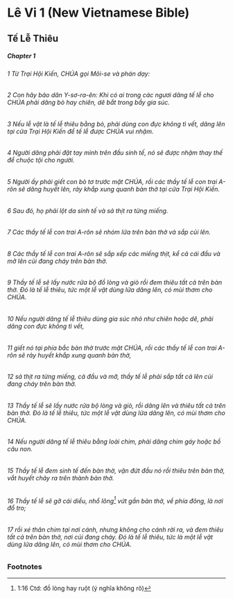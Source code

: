 
# Lê Vi 1 (New Vietnamese Bible)
## Tế Lễ Thiêu

##### Chapter 1
###### 1 Từ Trại Hội Kiến, CHÚA gọi Môi-se và phán dạy:  
###### 2 Con hãy bảo dân Y-sơ-ra-ên: Khi có ai trong các ngươi dâng tế lễ cho CHÚA phải dâng bò hay chiên, dê bắt trong bầy gia súc.

###### 3 Nếu lễ vật là tế lễ thiêu bằng bò, phải dùng con đực không tì vết, dâng lên tại cửa Trại Hội Kiến để tế lễ được CHÚA vui nhậm.  
###### 4 Người dâng phải đặt tay mình trên đầu sinh tế, nó sẽ được nhậm thay thế để chuộc tội cho người.  
###### 5 Người ấy phải giết con bò tơ trước mặt CHÚA, rồi các thầy tế lễ con trai A-rôn sẽ dâng huyết lên, rảy khắp xung quanh bàn thờ tại cửa Trại Hội Kiến.  
###### 6 Sau đó, họ phải lột da sinh tế và sả thịt ra từng miếng.  
###### 7 Các thầy tế lễ con trai A-rôn sẽ nhóm lửa trên bàn thờ và sắp củi lên.  
###### 8 Các thầy tế lễ con trai A-rôn sẽ sắp xếp các miếng thịt, kể cả cái đầu và mỡ lên củi đang cháy trên bàn thờ.  
###### 9 Thầy tế lễ sẽ lấy nước rửa bộ đồ lòng và giò rồi đem thiêu tất cả trên bàn thờ. Đó là tế lễ thiêu, tức một lễ vật dùng lửa dâng lên, có mùi thơm cho CHÚA.

###### 10 Nếu người dâng tế lễ thiêu dùng gia súc nhỏ như chiên hoặc dê, phải dâng con đực không tì vết,  
###### 11 giết nó tại phía bắc bàn thờ trước mặt CHÚA, rồi các thầy tế lễ con trai A-rôn sẽ rảy huyết khắp xung quanh bàn thờ,  
###### 12 sả thịt ra từng miếng, cả đầu và mỡ, thầy tế lễ phải sắp tất cả lên củi đang cháy trên bàn thờ.  
###### 13 Thầy tế lễ sẽ lấy nước rửa bộ lòng và giò, rồi dâng lên và thiêu tất cả trên bàn thờ. Đó là tế lễ thiêu, tức một lễ vật dùng lửa dâng lên, có mùi thơm cho CHÚA.

###### 14 Nếu người dâng tế lễ thiêu bằng loài chim, phải dâng chim gáy hoặc bồ câu non.  
###### 15 Thầy tế lễ đem sinh tế đến bàn thờ, vặn đứt đầu nó rồi thiêu trên bàn thờ, vắt huyết chảy ra trên thành bàn thờ.  
###### 16 Thầy tế lễ sẽ gỡ cái diều, nhổ lông[^a] vứt gần bàn thờ, về phía đông, là nơi đổ tro;  
###### 17 rồi xé thân chim tại nơi cánh, nhưng không cho cánh rời ra, và đem thiêu tất cả trên bàn thờ, nơi củi đang cháy. Đó là tế lễ thiêu, tức là một lễ vật dùng lửa dâng lên, có mùi thơm cho CHÚA.

### Footnotes
[^a]: 1:16 Ctd: đồ lòng hay ruột (ý nghĩa không rõ)


